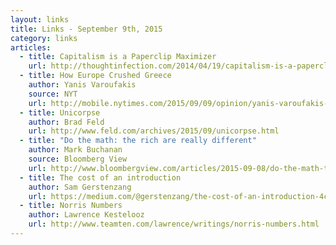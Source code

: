 ```yaml
---
layout: links
title: Links - September 9th, 2015
category: links
articles:
  - title: Capitalism is a Paperclip Maximizer
    url: http://thoughtinfection.com/2014/04/19/capitalism-is-a-paperclip-maximizer/
  - title: How Europe Crushed Greece
    author: Yanis Varoufakis 
    source: NYT
    url: http://mobile.nytimes.com/2015/09/09/opinion/yanis-varoufakis-how-europe-crushed-greece.html
  - title: Unicorpse
    author: Brad Feld
    url: http://www.feld.com/archives/2015/09/unicorpse.html
  - title: "Do the math: the rich are really different"
    author: Mark Buchanan 
    source: Bloomberg View
    url: http://www.bloombergview.com/articles/2015-09-08/do-the-math-the-rich-really-are-different
  - title: The cost of an introduction 
    author: Sam Gerstenzang
    url: https://medium.com/@gerstenzang/the-cost-of-an-introduction-4c33c02542e4
  - title: Norris Numbers
    author: Lawrence Kestelooz
    url: http://www.teamten.com/lawrence/writings/norris-numbers.html
---
```

